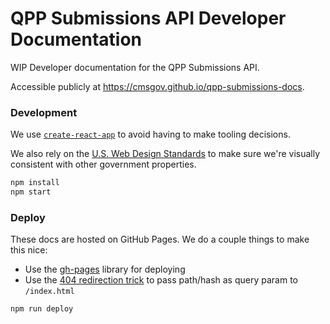 # QPP Submissions API Developer Documentation

WIP Developer documentation for the QPP Submissions API.

Accessible publicly at https://cmsgov.github.io/qpp-submissions-docs.

### Development

We use [`create-react-app`](https://github.com/facebookincubator/create-react-app) to avoid having to make tooling decisions.

We also rely on the [U.S. Web Design Standards](https://standards.usa.gov/) to make sure we're visually consistent with other government properties.

```bash
npm install
npm start
```

### Deploy

These docs are hosted on GitHub Pages. We do a couple things to make this nice:

* Use the [gh-pages](https://github.com/tschaub/gh-pages) library for deploying
* Use the [404 redirection trick](https://github.com/rafrex/spa-github-pages) to pass path/hash as query param to `/index.html`

```bash
npm run deploy
```
